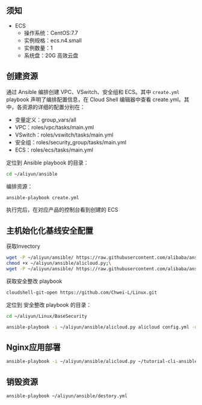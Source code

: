 ## 须知
- ECS
    - 操作系统：CentOS:7.7
    - 实例规格：ecs.n4.small
    - 实例数量：1
    - 系统盘：20G 高效云盘


## 创建资源
通过 Ansible 编排创建 VPC、VSwitch、安全组和 ECS。其中 `create.yml` playbook 声明了编排配置信息，<tutorial-editor-open-file filePath="tutorial-cli-ansible/ansible/create.yml">在 Cloud Shell 编辑器中查看 create.yml</tutorial-editor-open-file>。其中，各资源的详细的配置分别在：

- 变量定义：<tutorial-editor-open-file filePath="tutorial-cli-ansible/ansible/group_vars/all">group_vars/all</tutorial-editor-open-file>
- VPC：<tutorial-editor-open-file filePath="tutorial-cli-ansible/ansible/roles/vpc/tasks/main.yml">roles/vpc/tasks/main.yml</tutorial-editor-open-file>
- VSwitch：<tutorial-editor-open-file filePath="tutorial-cli-ansible/ansible/roles/vswitch/tasks/main.yml">roles/vswitch/tasks/main.yml</tutorial-editor-open-file>
- 安全组：<tutorial-editor-open-file filePath="tutorial-cli-ansible/ansible/roles/security_group/tasks/main.yml">roles/security_group/tasks/main.yml</tutorial-editor-open-file>
- ECS：<tutorial-editor-open-file filePath="tutorial-cli-ansible/ansible/roles/ecs/tasks/main.yml">roles/ecs/tasks/main.yml</tutorial-editor-open-file>

定位到 Ansible playbook 的目录：
```bash
cd ~/aliyun/ansible
```

编排资源：
```bash
ansible-playbook create.yml
```
执行完后，在对应产品的控制台看到创建的 ECS


## 主机始化化基线安全配置
获取Invectory
```bash
wget -P ~/aliyun/ansible/ https://raw.githubusercontent.com/alibaba/ansible-provider/master/contrib/inventory/alicloud.py;\
chmod +x ~/aliyun/ansible/alicloud.py;\
wget -P ~/aliyun/ansible/ https://raw.githubusercontent.com/alibaba/ansible-provider/master/contrib/inventory/alicloud.ini
```
获取安全整改 playbook
```bash
cloudshell-git-open https://github.com/Chwei-L/Linux.git
```
定位到 安全整改 playbook 的目录：
```bash
cd ~/aliyun/Linux/BaseSecurity
```
```bash
ansible-playbook -i ~/aliyun/ansible/alicloud.py alicloud config.yml -u root -k
```


## Nginx应用部署 
```bash
ansible-playbook -i ~/aliyun/ansible/alicloud.py ~/tutorial-cli-ansible/ansible/deploy.yml -u root -k
```


## 销毁资源
```bash
ansible-playbook ~/aliyun/ansible/destory.yml
```
